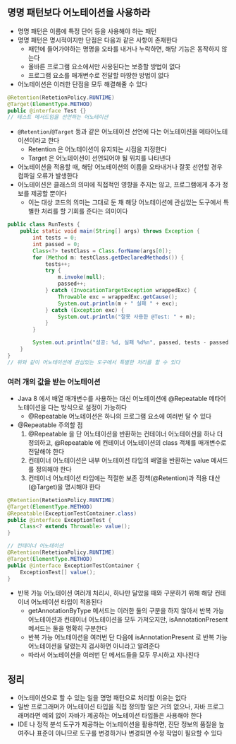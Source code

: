 ## 명명 패턴보다 어노테이션을 사용하라

* 명명 패턴은 이름에 특정 단어 등을 사용해야 하는 패턴
* 명명 패턴은 명시적이지만 단점은 다음과 같은 사항이 존재한다
    * 패턴에 들어가야하는 명명을 오타를 내거나 누락하면, 해당 기능은 동작하지 않는다
    * 올바른 프로그램 요소에서만 사용된다는 보증할 방법이 없다
    * 프로그램 요소를 매개변수로 전달할 마땅한 방법이 없다
* 어노테이션은 이러한 단점을 모두 해결해줄 수 있다

```java
@Retention(RetetionPolicy.RUNTIME)
@Target(ElementType.METHOD)
public @interface Test {}
// 테스트 메서드임을 선언하는 어노테이션
```

* `@Retention`/`@Target` 등과 같은 어노테이션 선언에 다는 어노테이션을 메타어노테이션이라고 한다
    * Retention 은 어노테이션이 유지되는 시점을 지정한다
    * Target 은 어노테이션이 선언되어야 될 위치를 나타낸다
* 어노테이션을 적용할 때, 해당 어노테이션의 이름을 오타내거나 잘못 선언할 경우 컴파일 오류가 발생한다
* 어노테이션은 클래스의 의미에 직접적인 영향을 주지는 않고, 프로그램에게 추가 정보를 제공할 뿐이다
    * 이는 대상 코드의 의미는 그대로 둔 채 해당 어노테이션에 관심있는 도구에서 특별한 처리를 할 기회를 준다는 의미이다

```java
public class RunTests {
    public static void main(String[] args) throws Exception {
        int tests = 0;
        int passed = 0;
        Class<?> testClass = Class.forName(args[0]);
        for (Method m: testClass.getDeclaredMethods()) {
            tests++;
            try {
                m.invoke(null);
                passed++;
            } catch (InvocationTargetException wrappedExc) {
                Throwable exc = wrappedExc.getCause();
                System.out.println(m + " 실패 " + exc);
            } catch (Exception exc) {
                System.out.println("잘못 사용한 @Test: " + m);
            }
        }

        System.out.println("성공: %d, 실패 %d%n", passed, tests - passed);
    }
}
// 위와 같이 어노테이션에 관심있는 도구에서 특별한 처리를 할 수 있다
```

### 여러 개의 값을 받는 어노테이션

* Java 8 에서 배열 매개변수를 사용하는 대신 어노테이션에 @Repeatable 메타어노테이션을 다는 방식으로 설정이 가능하다
    * @Repeatable 어노테이션은 하나의 프로그램 요소에 여러번 달 수 있다
* @Repeatable 주의할 점
    1. @Repeatable 을 단 어노테이션을 반환하는 컨테이너 어노테이션을 하나 더 정의하고, @Repeatable 에 컨테이너 어노테이션의 class 객체를 매개변수로 전달해야 한다
    2. 컨테이너 어노테이션은 내부 어노테이션 타입의 배열을 반환하는 value 메서드를 정의해야 한다
    3. 컨테이너 어노테이션 타입에는 적절한 보존 정책(@Retention)과 적용 대산(@Target)을 명시해야 한다
    
```java
@Retention(RetetionPolicy.RUNTIME)
@Target(ElementType.METHOD)
@Repeatable(ExceptionTestContainer.class)
public @interface ExceptionTest {
    Class<? extends Throwable> value();
}

// 컨테이너 어노테이션
@Retention(RetetionPolicy.RUNTIME)
@Target(ElementType.METHOD)
public @interface ExceptionTestContainer {
    ExceptionTest[] value();
}
```

* 반복 가능 어노테이션 여러개 처리시, 하나만 달았을 때와 구분하기 위해 해당 컨테이너 어노테이션 타입이 적용된다
    * getAnnotationByType 메서드는 이러한 둘의 구분을 하지 않아서 반복 가능 어노테이션과 컨테이너 어노테이션을 모두 가져오지만, isAnnotationPresent 메서드는 둘을 명확히 구분한다
    * 반복 가능 어노테이션을 여러번 단 다음에 isAnnotationPresent 로 반복 가능 어노테이션을 달렸는지 검사하면 아니라고 알려준다
    * 따라서 어노테이션을 여러번 단 메서드들을 모두 무시하고 지나친다

## 정리

* 어노테이션으로 할 수 있는 일을 명명 패턴으로 처리할 이유는 없다
* 일반 프로그래머가 어노테이션 타입을 직접 정의할 일은 거의 없으나, 자바 프로그래머라면 예외 없이 자바가 제공하는 어노테이션 타입들은 사용해야 한다
* IDE 나 정적 분석 도구가 제공하는 어노테이션을 활용하면, 진단 정보의 품질을 높여주나 표준이 아니므로 도구를 변경하거나 변경되면 수정 작업이 필요할 수 있다
